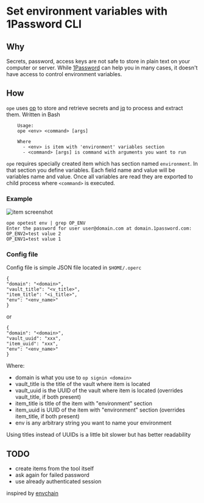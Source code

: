 # Set environment variables with 1Password CLI

## Why

Secrets, password, access keys are not safe to store in plain text on your computer or server. While [1Password](https://1password.com) can help you in many cases, it doesn't have access to control environment variables.

## How

`ope` uses [op](https://support.1password.com/command-line/) to store and retrieve secrets and [jq](https://stedolan.github.io/jq/) to process and extract them. Written in Bash

```
    Usage:
    ope <env> <command> [args]

    Where
      - <env> is item with 'environment' variables section
      - <command> [args] is command with arguments you want to run
```

`ope` requires specially created item which has section named `environment`. In that section you define variables. Each field name and value will be variables name and value. Once all variables are read they are exported to child process where `<command>` is executed.

### Example

![item screenshot](http://com-agilebits-users.s3.amazonaws.com/tim/shots/2018-06-15-23-31-30.png)

```
ope opetest env | grep OP_ENV
Enter the password for user user@domain.com at domain.1password.com:
OP_ENV2=test value 2
OP_ENV1=test value 1
```

### Config file

Config file is simple JSON file located in `$HOME/.operc`

```
{
"domain": "<domain>",
"vault_title": "<v_title>",
"item_title": "<i_title>",
"env": "<env_name>"
}
```

or

```
{
"domain": "<domain>",
"vault_uuid": "xxx",
"item_uuid": "xxx",
"env": "<env_name>"
}
```

Where:

- domain is what you use to `op signin <domain>`
- vault_title is the title of the vault where item is located
- vault_uuid is the UUID of the vault where item is located (overrides vault_title, if both present)
- item_title is title of the item with "environment" section
- item_uuid is UUID of the item with "environment" section (overrides item_title, if both present)
- env is any arbitrary string you want to name your environment

Using titles instead of UUIDs is a little bit slower but has better readability
## TODO

- create items from the tool itself
- ask again for failed password
- use already authenticated session

inspired by [envchain](https://github.com/sorah/envchain)
